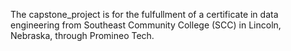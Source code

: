 The capstone_project is for the fulfullment of a certificate in data engineering from Southeast Community College (SCC) in Lincoln, Nebraska, through Promineo Tech.
